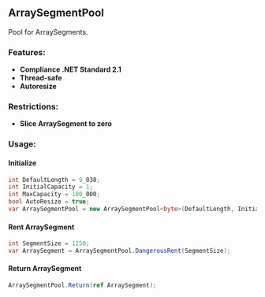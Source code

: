 ## ArraySegmentPool
Pool for ArraySegments.


### Features:
* **Compliance .NET Standard 2.1**
* **Thread-safe**
* **Autoresize**


### Restrictions:
* **Slice ArraySegment to zero**


### Usage:
#### Initialize
```C#
int DefaultLength = 9_038;
int InitialCapacity = 1;
int MaxCapacity = 100_000;
bool AutoResize = true;            
var ArraySegmentPool = new ArraySegmentPool<byte>(DefaultLength, InitialCapacity, MaxCapacity, AutoResize);
```

#### Rent ArraySegment
```C#
int SegmentSize = 1250;
var ArraySegment = ArraySegmentPool.DangerousRent(SegmentSize);
```

#### Return ArraySegment
```C#
ArraySegmentPool.Return(ref ArraySegment);
```
